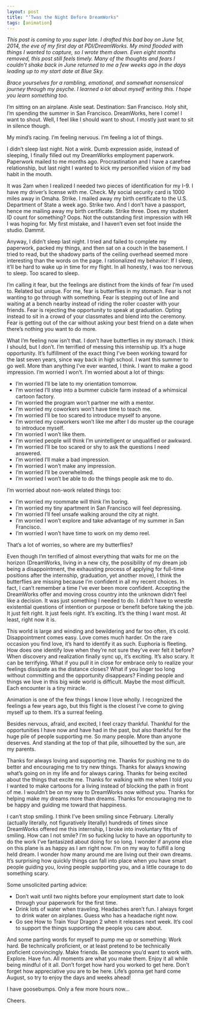 ```yaml
---
layout: post
title: "‘Twas the Night Before DreamWorks"
tags: [animation]
---
```


*This post is coming to you super late. I drafted this bad boy on June 1st, 2014, the eve of my first day at PDI/DreamWorks. My mind flooded with things I wanted to capture, so I wrote them down. Even eight months removed, this post still feels timely. Many of the thoughts and fears I couldn’t shake back in June returned to me a few weeks ago in the days leading up to my start date at Blue Sky.*

*Brace yourselves for a rambling, emotional, and somewhat nonsensical journey through my psyche. I learned a lot about myself writing this. I hope you learn something too.*

I’m sitting on an airplane. Aisle seat. Destination: San Francisco. Holy shit, I’m spending the summer in San Francisco. DreamWorks, here I come! I want to shout. Well, I feel like I should want to shout. I mostly just want to sit in silence though.

My mind’s racing. I’m feeling nervous. I’m feeling a lot of things.

I didn’t sleep last night. Not a wink. Dumb expression aside, instead of sleeping, I finally filled out my DreamWorks employment paperwork. Paperwork mailed to me months ago. Procrastination and I have a carefree relationship, but last night I wanted to kick my personified vision of my bad habit in the mouth.

It was 2am when I realized I needed two pieces of identification for my I-9. I have my driver’s license with me. Check. My social security card is 1000 miles away in Omaha. Strike. I mailed away my birth certificate to the U.S. Department of State a week ago. Strike two. And I don’t have a passport, hence me mailing away my birth certificate. Strike three. Does my student ID count for something? Oops. Not the outstanding first impression with HR I was hoping for. My first mistake, and I haven’t even set foot inside the studio. Dammit.

Anyway, I didn’t sleep last night. I tried and failed to complete my paperwork, packed my things, and then sat on a couch in the basement. I tried to read, but the shadowy parts of the ceiling overhead seemed more interesting than the words on the page. I rationalized my behavior: If I sleep, it’ll be hard to wake up in time for my flight. In all honesty, I was too nervous to sleep. Too scared to sleep.

I’m calling it fear, but the feelings are distinct from the kinds of fear I’m used to. Related but unique. For me, fear is butterflies in my stomach. Fear is not wanting to go through with something. Fear is stepping out of line and waiting at a bench nearby instead of riding the roller coaster with your friends. Fear is rejecting the opportunity to speak at graduation. Opting instead to sit in a crowd of your classmates and blend into the ceremony. Fear is getting out of the car without asking your best friend on a date when there’s nothing you want to do more.

What I’m feeling now isn’t that. I don’t have butterflies in my stomach. I think I should, but I don’t. I’m terrified of messing this internship up. It’s a huge opportunity. It’s fulfillment of the exact thing I’ve been working toward for the last seven years, since way back in high school. I want this summer to go well. More than anything I’ve ever wanted, I think. I want to make a good impression. I’m worried I won’t. I’m worried about a lot of things:
- I’m worried I’ll be late to my orientation tomorrow.
- I’m worried I’ll step into a bummer cubicle farm instead of a whimsical cartoon factory.
- I’m worried the program won’t partner me with a mentor.
- I’m worried my coworkers won’t have time to teach me.
- I’m worried I’ll be too scared to introduce myself to anyone.
- I’m worried my coworkers won’t like me after I do muster up the courage to introduce myself.
- I’m worried I won’t like them.
- I’m worried people will think I’m unintelligent or unqualified or awkward.
- I’m worried I’ll be too scared or shy to ask the questions I need answered.
- I’m worried I’ll make a bad impression.
- I’m worried I won’t make any impression.
- I’m worried I’ll be overwhelmed.
- I’m worried I won’t be able to do the things people ask me to do.

I’m worried about non-work related things too:
- I’m worried my roommate will think I’m boring.
- I’m worried my tiny apartment in San Francisco will feel depressing.
- I’m worried I’ll feel unsafe walking around the city at night.
- I’m worried I won’t explore and take advantage of my summer in San Francisco.
- I’m worried I won’t have time to work on my demo reel.

That’s a lot of worries, so where are my butterflies?

Even though I’m terrified of almost everything that waits for me on the horizon (DreamWorks, living in a new city, the possibility of my dream job being a disappointment, the exhausting process of applying for full-time positions after the internship, graduation, yet another move), I think the butterflies are missing because I’m confident in all my recent choices. In fact, I can’t remember a time I’ve ever been more confident. Accepting the DreamWorks offer and moving cross country into the unknown didn’t feel like a decision. It was just something I needed to do. I didn’t have to wrestle existential questions of intention or purpose or benefit before taking the job. It just felt right. It just feels right. It’s exciting. It’s the thing I want most. At least, right now it is.

This world is large and winding and bewildering and far too often, it’s cold. Disappointment comes easy. Love comes much harder. On the rare occasion you find love, it’s hard to identify it as such. Euphoria is fleeting. How does one identify love when they’re not sure they’ve ever felt it before? When discovery and realization finally sync up, it’s exciting. It’s also scary. It can be terrifying. What if you pull it in close for embrace only to realize your feelings dissipate as the distance closes? What if you linger too long without committing and the opportunity disappears? Finding people and things we love in this big wide world is difficult. Maybe the most difficult. Each encounter is a tiny miracle.

Animation is one of the few things I know I love wholly. I recognized the feelings a few years ago, but this flight is the closest I’ve come to giving myself up to them. It’s a surreal feeling.

Besides nervous, afraid, and excited, I feel crazy thankful. Thankful for the opportunities I have now and have had in the past, but also thankful for the huge pile of people supporting me. So many people. More than anyone deserves. And standing at the top of that pile, silhouetted by the sun, are my parents.

Thanks for always loving and supporting me. Thanks for pushing me to do better and encouraging me to try new things. Thanks for always knowing what’s going on in my life and for always caring. Thanks for being excited about the things that excite me. Thanks for walking with me when I told you I wanted to make cartoons for a living instead of blocking the path in front of me. I wouldn’t be on my way to DreamWorks now without you. Thanks for helping make my dreams more than dreams. Thanks for encouraging me to be happy and guiding me toward that happiness.

I can’t stop smiling. I think I’ve been smiling since February. Literally (actually literally, not figuratively literally) hundreds of times since DreamWorks offered me this internship, I broke into involuntary fits of smiling. How can I not smile? I’m so fucking lucky to have an opportunity to do the work I’ve fantasized about doing for so long. I wonder if anyone else on this plane is as happy as I am right now. I’m on my way to fulfill a long held dream. I wonder how many around me are living out their own dreams. It’s surprising how quickly things can fall into place when you have smart people guiding you, loving people supporting you, and a little courage to do something scary.

Some unsolicited parting advice:
- Don’t wait until two nights before your employment start date to look through your paperwork for the first time.
- Drink lots of water when traveling. Headaches aren’t fun. I always forget to drink water on airplanes. Guess who has a headache right now.
- Go see How to Train Your Dragon 2 when it releases next week. It’s cool to support the things supporting the people you care about.

And some parting words for myself to pump me up or something: Work hard. Be technically proficient, or at least pretend to be technically proficient convincingly. Make friends. Be someone you’d want to work with. Explore. Have fun. All moments are what you make them. Enjoy it all while being mindful of it all. Don’t forget how hard you worked to get here. Don’t forget how appreciative you are to be here. Life’s gonna get hard come August, so try to enjoy the days and weeks ahead!

I have goosebumps. Only a few more hours now…

Cheers.
